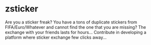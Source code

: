 # zsticker
Are you a sticker freak? 
You have a tons of duplicate stickers from FIFA/Euro/Whatever and cannot find the one that you are missing?
The exchange with your friends lasts for hours...
Contribute in developing a platform where sticker exchange few clicks away...

